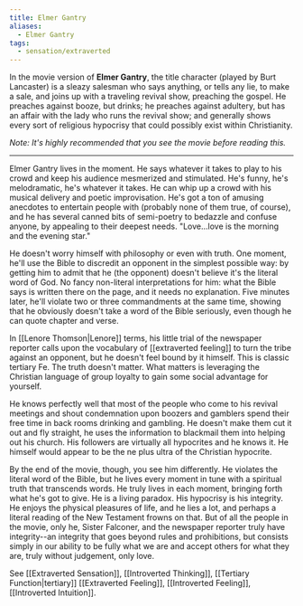 ```yaml
---
title: Elmer Gantry
aliases:
  - Elmer Gantry
tags:
  - sensation/extraverted
---
```


In the movie version of **Elmer Gantry**, the title character (played by Burt Lancaster) is a sleazy salesman who says anything, or tells any lie, to make a sale, and joins up with a traveling revival show, preaching the gospel. He preaches against booze, but drinks; he preaches against adultery, but has an affair with the lady who runs the revival show; and generally shows every sort of religious hypocrisy that could possibly exist within Christianity.

_Note: It's highly recommended that you see the movie before reading this._

---

Elmer Gantry lives in the moment. He says whatever it takes to play to his crowd and keep his audience mesmerized and stimulated. He's funny, he's melodramatic, he's whatever it takes. He can whip up a crowd with his musical delivery and poetic improvisation. He's got a ton of amusing anecdotes to entertain people with (probably none of them true, of course), and he has several canned bits of semi-poetry to bedazzle and confuse anyone, by appealing to their deepest needs. "Love...love is the morning and the evening star."

He doesn't worry himself with philosophy or even with truth. One moment, he'll use the Bible to discredit an opponent in the simplest possible way: by getting him to admit that he (the opponent) doesn't believe it's the literal word of God. No fancy non-literal interpretations for him: what the Bible says is written there on the page, and it needs no explanation. Five minutes later, he'll violate two or three commandments at the same time, showing that he obviously doesn't take a word of the Bible seriously, even though he can quote chapter and verse.

In [[Lenore Thomson|Lenore]] terms, his little trial of the newspaper reporter calls upon the vocabulary of [[extraverted feeling]] to turn the tribe against an opponent, but he doesn't feel bound by it himself. This is classic tertiary Fe. The truth doesn't matter. What matters is leveraging the Christian language of group loyalty to gain some social advantage for yourself.

He knows perfectly well that most of the people who come to his revival meetings and shout condemnation upon boozers and gamblers spend their free time in back rooms drinking and gambling. He doesn't make them cut it out and fly straight, he uses the information to blackmail them into helping out his church. His followers are virtually all hypocrites and he knows it. He himself would appear to be the ne plus ultra of the Christian hypocrite.

By the end of the movie, though, you see him differently. He violates the literal word of the Bible, but he lives every moment in tune with a spiritual truth that transcends words. He truly lives in each moment, bringing forth what he's got to give. He is a living paradox. His hypocrisy is his integrity. He enjoys the physical pleasures of life, and he lies a lot, and perhaps a literal reading of the New Testament frowns on that. But of all the people in the movie, only he, Sister Falconer, and the newspaper reporter truly have integrity--an integrity that goes beyond rules and prohibitions, but consists simply in our ability to be fully what we are and accept others for what they are, truly without judgement, only love.

See [[Extraverted Sensation]], [[Introverted Thinking]], [[Tertiary Function|tertiary]] [[Extraverted Feeling]], [[Introverted Feeling]], [[Introverted Intuition]].
